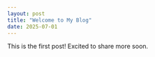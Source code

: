 ```yaml
---
layout: post
title: "Welcome to My Blog"
date: 2025-07-01
---
```

This is the first post! Excited to share more soon.

